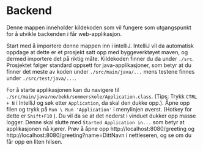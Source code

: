 # Backend

Denne mappen inneholder kildekoden som vil fungere som utgangspunkt for å utvikle backenden i får web-applikasjon.

Start med å importere denne mappen inn i intelliJ. IntelliJ vil da automatisk oppdage at dette er
et prosjekt satt opp med byggeverktøyet maven, og dermed importere det på riktig måte. Kildekoden
finner du da under `./src`. Prosjektet følger standard oppsett for java-applikasjoner, som betyr
at du finner det meste av koden under `./src/main/java/...` mens testene finnes under `./src/test/java/...`.

For å starte applikasjonen kan du navigere til `./src/main/java/no/bekk/sommerskole/Application.class`.
(Tips: Trykk `CTRL + N` i IntelliJ og søk etter `Application`, da skal den dukke opp.). Åpne opp filen
og trykk på `Run \ Run 'Application'` i menylinjen øverst. (Hotkey for dette er `Shift+F10` ). Du vil
da se at det nederst i vinduet dukker opp masse logger. Denne skal slutte med `Started Application in...` som betyr
at applikasjonen nå kjører. Prøv å åpne opp http://localhost:8080/greeting og http://localhost:8080/greeting?name=DittNavn 
i nettleseren, og se om du får opp en liten hilsen.
